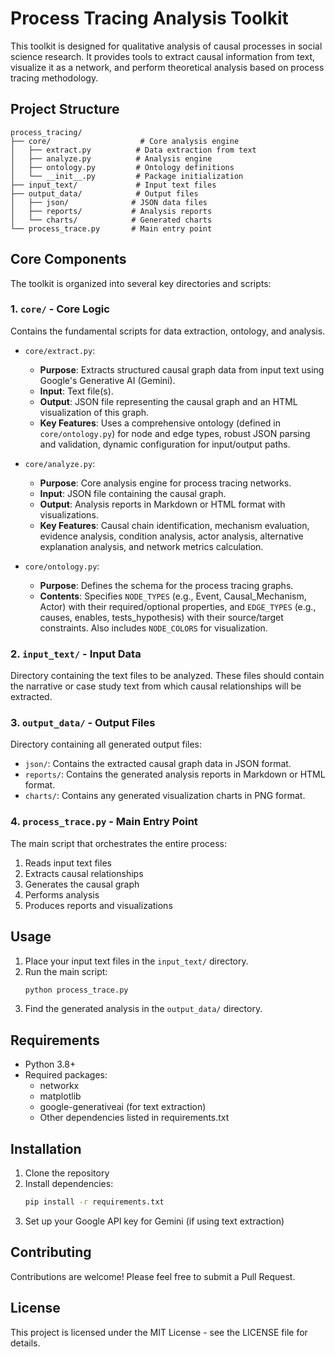 # Process Tracing Analysis Toolkit

This toolkit is designed for qualitative analysis of causal processes in social science research. It provides tools to extract causal information from text, visualize it as a network, and perform theoretical analysis based on process tracing methodology.

## Project Structure

```
process_tracing/
├── core/                    # Core analysis engine
│   ├── extract.py          # Data extraction from text
│   ├── analyze.py          # Analysis engine
│   ├── ontology.py         # Ontology definitions
│   └── __init__.py         # Package initialization
├── input_text/             # Input text files
├── output_data/            # Output files
│   ├── json/              # JSON data files
│   ├── reports/           # Analysis reports
│   └── charts/            # Generated charts
└── process_trace.py       # Main entry point
```

## Core Components

The toolkit is organized into several key directories and scripts:

### 1. `core/` - Core Logic
Contains the fundamental scripts for data extraction, ontology, and analysis.

*   `core/extract.py`:
    *   **Purpose**: Extracts structured causal graph data from input text using Google's Generative AI (Gemini).
    *   **Input**: Text file(s).
    *   **Output**: JSON file representing the causal graph and an HTML visualization of this graph.
    *   **Key Features**: Uses a comprehensive ontology (defined in `core/ontology.py`) for node and edge types, robust JSON parsing and validation, dynamic configuration for input/output paths.

*   `core/analyze.py`:
    *   **Purpose**: Core analysis engine for process tracing networks.
    *   **Input**: JSON file containing the causal graph.
    *   **Output**: Analysis reports in Markdown or HTML format with visualizations.
    *   **Key Features**: Causal chain identification, mechanism evaluation, evidence analysis, condition analysis, actor analysis, alternative explanation analysis, and network metrics calculation.

*   `core/ontology.py`:
    *   **Purpose**: Defines the schema for the process tracing graphs.
    *   **Contents**: Specifies `NODE_TYPES` (e.g., Event, Causal_Mechanism, Actor) with their required/optional properties, and `EDGE_TYPES` (e.g., causes, enables, tests_hypothesis) with their source/target constraints. Also includes `NODE_COLORS` for visualization.

### 2. `input_text/` - Input Data
Directory containing the text files to be analyzed. These files should contain the narrative or case study text from which causal relationships will be extracted.

### 3. `output_data/` - Output Files
Directory containing all generated output files:

*   `json/`: Contains the extracted causal graph data in JSON format.
*   `reports/`: Contains the generated analysis reports in Markdown or HTML format.
*   `charts/`: Contains any generated visualization charts in PNG format.

### 4. `process_trace.py` - Main Entry Point
The main script that orchestrates the entire process:
1. Reads input text files
2. Extracts causal relationships
3. Generates the causal graph
4. Performs analysis
5. Produces reports and visualizations

## Usage

1. Place your input text files in the `input_text/` directory.
2. Run the main script:
   ```bash
   python process_trace.py
   ```
3. Find the generated analysis in the `output_data/` directory.

## Requirements

- Python 3.8+
- Required packages:
  - networkx
  - matplotlib
  - google-generativeai (for text extraction)
  - Other dependencies listed in requirements.txt

## Installation

1. Clone the repository
2. Install dependencies:
   ```bash
   pip install -r requirements.txt
   ```
3. Set up your Google API key for Gemini (if using text extraction)

## Contributing

Contributions are welcome! Please feel free to submit a Pull Request.

## License

This project is licensed under the MIT License - see the LICENSE file for details. 